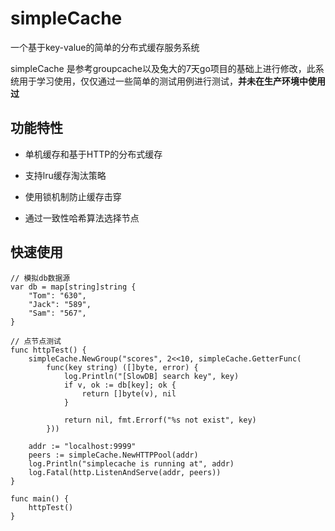 # simpleCache

一个基于key-value的简单的分布式缓存服务系统

simpleCache 是参考groupcache以及兔大的7天go项目的基础上进行修改，此系统用于学习使用，仅仅通过一些简单的测试用例进行测试，**并未在生产环境中使用过**

## 功能特性

- 单机缓存和基于HTTP的分布式缓存

- 支持lru缓存淘汰策略

- 使用锁机制防止缓存击穿

- 通过一致性哈希算法选择节点

## 快速使用

	// 模拟db数据源
	var db = map[string]string {
		"Tom": "630",
		"Jack": "589",
		"Sam": "567",
	}
	
	// 点节点测试
	func httpTest() {
		simpleCache.NewGroup("scores", 2<<10, simpleCache.GetterFunc(
			func(key string) ([]byte, error) {
				log.Println("[SlowDB] search key", key)
				if v, ok := db[key]; ok {
					return []byte(v), nil
				}
	
				return nil, fmt.Errorf("%s not exist", key)
			}))
	
		addr := "localhost:9999"
		peers := simpleCache.NewHTTPPool(addr)
		log.Println("simplecache is running at", addr)
		log.Fatal(http.ListenAndServe(addr, peers))
	}
	
	func main() {
		httpTest()
	}


